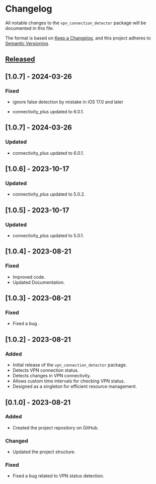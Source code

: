 # Changelog

All notable changes to the `vpn_connection_detector` package will be documented in this file.

The format is based on [Keep a Changelog](https://keepachangelog.com/en/1.0.0/),
and this project adheres to [Semantic Versioning](https://semver.org/spec/v2.0.0.html).

## [Released]

## [1.0.7] - 2024-03-26
### Fixed
- ignore false detection by mistake in iOS 17.0 and later

- connectivity_plus updated to 6.0.1.

## [1.0.7] - 2024-03-26
### Updated

- connectivity_plus updated to 6.0.1.

## [1.0.6] - 2023-10-17
### Updated

- connectivity_plus updated to 5.0.2.

## [1.0.5] - 2023-10-17
### Updated

- connectivity_plus updated to 5.0.1.

## [1.0.4] - 2023-08-21
### Fixed

- Improved code.
- Updated Documentation.

## [1.0.3] - 2023-08-21
### Fixed

- Fixed a bug .
## [1.0.2] - 2023-08-21

### Added

- Initial release of the `vpn_connection_detector` package.
- Detects VPN connection status.
- Detects changes in VPN connectivity.
- Allows custom time intervals for checking VPN status.
- Designed as a singleton for efficient resource management.

## [0.1.0] - 2023-08-21

### Added

- Created the project repository on GitHub.

### Changed

- Updated the project structure.

### Fixed

- Fixed a bug related to VPN status detection.

[Released]: https://github.com/bazl-E/vpn_connection_detector/compare/v1.0.0...HEAD
[1.0.0]: https://github.com/bazl-E/vpn_connection_detector/releases/tag/v1.0.0
